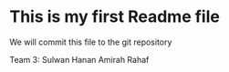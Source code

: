 # This is my first Readme file
We will commit this file to the git repository



Team 3:
Sulwan
Hanan
Amirah
Rahaf
